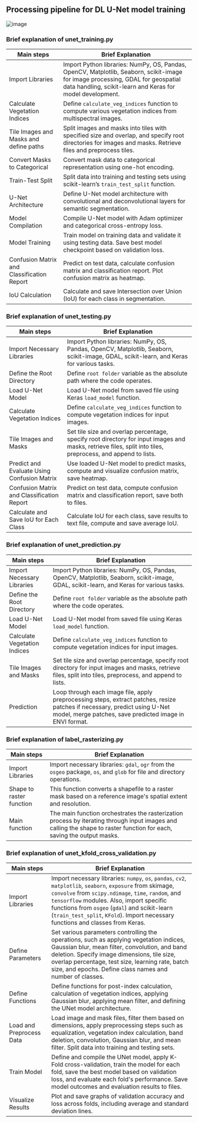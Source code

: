 ## Processing pipeline for DL U-Net model training
![image](https://github.com/Narmilan-A/Remote-Weed-detection/assets/140802455/0c1300b6-cb96-423b-948b-c8b7e145a8c1)

### Brief explanation of unet_training.py
| Main steps                           | Brief Explanation                                                                                                                  |
|--------------------------------------|------------------------------------------------------------------------------------------------------------------------------------|
| Import Libraries                     | Import Python libraries: NumPy, OS, Pandas, OpenCV, Matplotlib, Seaborn, scikit-image for image processing, GDAL for geospatial data handling, scikit-learn and Keras for model development. |
| Calculate Vegetation Indices         | Define `calculate_veg_indices` function to compute various vegetation indices from multispectral images.                          |
| Tile Images and Masks and define paths | Split images and masks into tiles with specified size and overlap, and specify root directories for images and masks. Retrieve files and preprocess tiles. |
| Convert Masks to Categorical         | Convert mask data to categorical representation using one-hot encoding.                                                             |
| Train-Test Split                     | Split data into training and testing sets using scikit-learn’s `train_test_split` function.                                        |
| U-Net Architecture                   | Define U-Net model architecture with convolutional and deconvolutional layers for semantic segmentation.                           |
| Model Compilation                    | Compile U-Net model with Adam optimizer and categorical cross-entropy loss.                                                         |
| Model Training                       | Train model on training data and validate it using testing data. Save best model checkpoint based on validation loss.               |
| Confusion Matrix and Classification Report | Predict on test data, calculate confusion matrix and classification report. Plot confusion matrix as heatmap.                 |
| IoU Calculation                      | Calculate and save Intersection over Union (IoU) for each class in segmentation.                                                    |

### Brief explanation of unet_testing.py
| Main steps                           | Brief Explanation                                                                                                                  |
|--------------------------------------|------------------------------------------------------------------------------------------------------------------------------------|
| Import Necessary Libraries          | Import Python libraries: NumPy, OS, Pandas, OpenCV, Matplotlib, Seaborn, scikit-image, GDAL, scikit-learn, and Keras for various tasks. |
| Define the Root Directory           | Define `root folder` variable as the absolute path where the code operates.                                                         |
| Load U-Net Model                    | Load U-Net model from saved file using Keras `load_model` function.                                                                 |
| Calculate Vegetation Indices        | Define `calculate_veg_indices` function to compute vegetation indices for input images.                                             |
| Tile Images and Masks               | Set tile size and overlap percentage, specify root directory for input images and masks, retrieve files, split into tiles, preprocess, and append to lists. |
| Predict and Evaluate Using Confusion Matrix | Use loaded U-Net model to predict masks, compute and visualize confusion matrix, save heatmap.                                |
| Confusion Matrix and Classification Report | Predict on test data, compute confusion matrix and classification report, save both to files.                                  |
| Calculate and Save IoU for Each Class | Calculate IoU for each class, save results to text file, compute and save average IoU.                                             |

### Brief explanation of unet_prediction.py
| Main steps                           | Brief Explanation                                                                                                                  |
|--------------------------------------|------------------------------------------------------------------------------------------------------------------------------------|
| Import Necessary Libraries          | Import Python libraries: NumPy, OS, Pandas, OpenCV, Matplotlib, Seaborn, scikit-image, GDAL, scikit-learn, and Keras for various tasks. |
| Define the Root Directory           | Define `root folder` variable as the absolute path where the code operates.                                                         |
| Load U-Net Model                    | Load U-Net model from saved file using Keras `load_model` function.                                                                 |
| Calculate Vegetation Indices        | Define `calculate_veg_indices` function to compute vegetation indices for input images.                                             |
| Tile Images and Masks               | Set tile size and overlap percentage, specify root directory for input images and masks, retrieve files, split into tiles, preprocess, and append to lists. |
| Prediction                          | Loop through each image file, apply preprocessing steps, extract patches, resize patches if necessary, predict using U-Net model, merge patches, save predicted image in ENVI format. |

### Brief explanation of label_rasterizing.py
| Main steps                  | Brief Explanation                                                                                                   |
|-----------------------------|---------------------------------------------------------------------------------------------------------------------|
| Import Libraries           | Import necessary libraries: `gdal`, `ogr` from the `osgeo` package, `os`, and `glob` for file and directory operations. |
| Shape to raster function   | This function converts a shapefile to a raster mask based on a reference image's spatial extent and resolution. |
| Main function              | The main function orchestrates the rasterization process by iterating through input images and calling the shape to raster function for each, saving the output masks. |

### Brief explanation of unet_kfold_cross_validation.py
| Main steps                  | Brief Explanation                                                                                                   |
|-----------------------------|---------------------------------------------------------------------------------------------------------------------|
| Import Libraries           | Import necessary libraries: `numpy`, `os`, `pandas`, `cv2`, `matplotlib`, `seaborn`, `exposure` from skimage, `convolve` from `scipy.ndimage`, `time`, `random`, and `tensorflow` modules. Also, import specific functions from `osgeo` (`gdal`) and scikit-learn (`train_test_split`, `KFold`). Import necessary functions and classes from Keras. |
| Define Parameters          | Set various parameters controlling the operations, such as applying vegetation indices, Gaussian blur, mean filter, convolution, and band deletion. Specify image dimensions, tile size, overlap percentage, test size, learning rate, batch size, and epochs. Define class names and number of classes.                                           |
| Define Functions           | Define functions for post-index calculation, calculation of vegetation indices, applying Gaussian blur, applying mean filter, and defining the UNet model architecture.                                                                                                                                                                                       |
| Load and Preprocess Data   | Load image and mask files, filter them based on dimensions, apply preprocessing steps such as equalization, vegetation index calculation, band deletion, convolution, Gaussian blur, and mean filter. Split data into training and testing sets.                                                                   |
| Train Model                | Define and compile the UNet model, apply K-Fold cross-validation, train the model for each fold, save the best model based on validation loss, and evaluate each fold's performance. Save model outcomes and evaluation results to files.                                                                  |
| Visualize Results          | Plot and save graphs of validation accuracy and loss across folds, including average and standard deviation lines.                                                                                                                             |
